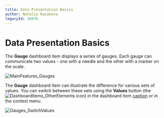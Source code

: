 ```yaml
---
title: Data Presentation Basics
author: Natalia Kazakova
legacyId: 16676
---
```

# Data Presentation Basics
The **Gauge** dashboard item displays a series of gauges. Each gauge can communicate two values - one with a needle and the other with a marker on the scale.

![MainFeatures_Gauges](../../../../images/img18176.png)

The **Gauge** dashboard item can illustrate the difference for various sets of values. You can switch between these sets using the **Values** button (the ![DashboardItems_OtherElements](../../../../images/img20169.png) icon) in the dashboard item [caption](../../data-presentation/dashboard-layout.md) or in the context menu.

![Gauges_SwitchValues](../../../../images/img22417.png)